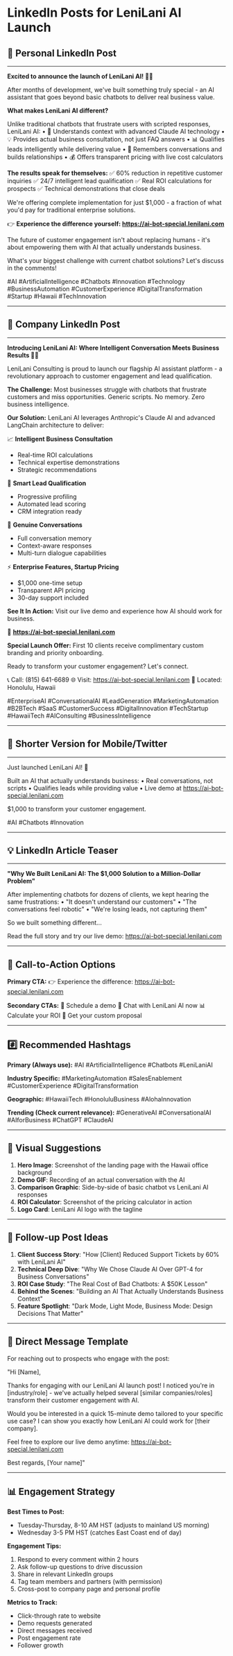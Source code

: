 # LinkedIn Posts for LeniLani AI Launch

## 🚀 Personal LinkedIn Post

---

**Excited to announce the launch of LeniLani AI! 🤖✨**

After months of development, we've built something truly special - an AI assistant that goes beyond basic chatbots to deliver real business value.

**What makes LeniLani AI different?**

Unlike traditional chatbots that frustrate users with scripted responses, LeniLani AI:
• 🧠 Understands context with advanced Claude AI technology
• 💡 Provides actual business consultation, not just FAQ answers
• 📊 Qualifies leads intelligently while delivering value
• 🎯 Remembers conversations and builds relationships
• 💰 Offers transparent pricing with live cost calculators

**The results speak for themselves:**
✅ 60% reduction in repetitive customer inquiries
✅ 24/7 intelligent lead qualification
✅ Real ROI calculations for prospects
✅ Technical demonstrations that close deals

We're offering complete implementation for just $1,000 - a fraction of what you'd pay for traditional enterprise solutions.

👉 **Experience the difference yourself: https://ai-bot-special.lenilani.com**

The future of customer engagement isn't about replacing humans - it's about empowering them with AI that actually understands business.

What's your biggest challenge with current chatbot solutions? Let's discuss in the comments!

#AI #ArtificialIntelligence #Chatbots #Innovation #Technology #BusinessAutomation #CustomerExperience #DigitalTransformation #Startup #Hawaii #TechInnovation

---

## 🏢 Company LinkedIn Post

---

**Introducing LeniLani AI: Where Intelligent Conversation Meets Business Results 🌺🤖**

LeniLani Consulting is proud to launch our flagship AI assistant platform - a revolutionary approach to customer engagement and lead qualification.

**The Challenge:**
Most businesses struggle with chatbots that frustrate customers and miss opportunities. Generic scripts. No memory. Zero business intelligence.

**Our Solution:**
LeniLani AI leverages Anthropic's Claude AI and advanced LangChain architecture to deliver:

📈 **Intelligent Business Consultation**
- Real-time ROI calculations
- Technical expertise demonstrations
- Strategic recommendations

🎯 **Smart Lead Qualification**
- Progressive profiling
- Automated lead scoring
- CRM integration ready

💬 **Genuine Conversations**
- Full conversation memory
- Context-aware responses
- Multi-turn dialogue capabilities

⚡ **Enterprise Features, Startup Pricing**
- $1,000 one-time setup
- Transparent API pricing
- 30-day support included

**See It In Action:**
Visit our live demo and experience how AI should work for business.

🔗 **https://ai-bot-special.lenilani.com**

**Special Launch Offer:**
First 10 clients receive complimentary custom branding and priority onboarding.

Ready to transform your customer engagement? Let's connect.

📞 Call: (815) 641-6689
🌐 Visit: https://ai-bot-special.lenilani.com
📍 Located: Honolulu, Hawaii

#EnterpriseAI #ConversationalAI #LeadGeneration #MarketingAutomation #B2BTech #SaaS #CustomerSuccess #DigitalInnovation #TechStartup #HawaiiTech #AIConsulting #BusinessIntelligence

---

## 📱 Shorter Version for Mobile/Twitter

---

Just launched LeniLani AI! 🚀

Built an AI that actually understands business:
• Real conversations, not scripts
• Qualifies leads while providing value
• Live demo at https://ai-bot-special.lenilani.com

$1,000 to transform your customer engagement.

#AI #Chatbots #Innovation

---

## 💡 LinkedIn Article Teaser

---

**"Why We Built LeniLani AI: The $1,000 Solution to a Million-Dollar Problem"**

After implementing chatbots for dozens of clients, we kept hearing the same frustrations:
• "It doesn't understand our customers"
• "The conversations feel robotic"
• "We're losing leads, not capturing them"

So we built something different...

Read the full story and try our live demo: https://ai-bot-special.lenilani.com

---

## 🎯 Call-to-Action Options

**Primary CTA:**
👉 Experience the difference: https://ai-bot-special.lenilani.com

**Secondary CTAs:**
📅 Schedule a demo
💬 Chat with LeniLani AI now
📊 Calculate your ROI
🎯 Get your custom proposal

---

## #️⃣ Recommended Hashtags

**Primary (Always use):**
#AI #ArtificialIntelligence #Chatbots #LeniLaniAI

**Industry Specific:**
#MarketingAutomation #SalesEnablement #CustomerExperience #DigitalTransformation

**Geographic:**
#HawaiiTech #HonoluluBusiness #AlohaInnovation

**Trending (Check current relevance):**
#GenerativeAI #ConversationalAI #AIforBusiness #ChatGPT #ClaudeAI

---

## 📸 Visual Suggestions

1. **Hero Image**: Screenshot of the landing page with the Hawaii office background
2. **Demo GIF**: Recording of an actual conversation with the AI
3. **Comparison Graphic**: Side-by-side of basic chatbot vs LeniLani AI responses
4. **ROI Calculator**: Screenshot of the pricing calculator in action
5. **Logo Card**: LeniLani AI logo with the tagline

---

## 🔄 Follow-up Post Ideas

1. **Client Success Story**: "How [Client] Reduced Support Tickets by 60% with LeniLani AI"
2. **Technical Deep Dive**: "Why We Chose Claude AI Over GPT-4 for Business Conversations"
3. **ROI Case Study**: "The Real Cost of Bad Chatbots: A $50K Lesson"
4. **Behind the Scenes**: "Building an AI That Actually Understands Business Context"
5. **Feature Spotlight**: "Dark Mode, Light Mode, Business Mode: Design Decisions That Matter"

---

## 📧 Direct Message Template

For reaching out to prospects who engage with the post:

"Hi [Name],

Thanks for engaging with our LeniLani AI launch post! I noticed you're in [industry/role] - we've actually helped several [similar companies/roles] transform their customer engagement with AI.

Would you be interested in a quick 15-minute demo tailored to your specific use case? I can show you exactly how LeniLani AI could work for [their company].

Feel free to explore our live demo anytime: https://ai-bot-special.lenilani.com

Best regards,
[Your name]"

---

## 📊 Engagement Strategy

**Best Times to Post:**
- Tuesday-Thursday, 8-10 AM HST (adjusts to mainland US morning)
- Wednesday 3-5 PM HST (catches East Coast end of day)

**Engagement Tips:**
1. Respond to every comment within 2 hours
2. Ask follow-up questions to drive discussion
3. Share in relevant LinkedIn groups
4. Tag team members and partners (with permission)
5. Cross-post to company page and personal profile

**Metrics to Track:**
- Click-through rate to website
- Demo requests generated
- Direct messages received
- Post engagement rate
- Follower growth